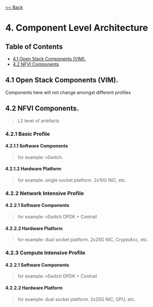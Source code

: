 [<< Back](../../ref_arch)

# 4. Component Level Architecture

## Table of Contents
* [4.1 Open Stack Components (VIM).](#4.1)
* [4.2 NFVI Components](#4.2)

<a name="4.1"></a>
## 4.1 Open Stack Components (VIM).

Components here will not change amongst different profiles

<a name="4.2"></a>
## 4.2 NFVI Components.

> L2 level of artefacts 

### 4.2.1 Basic Profile

#### 4.2.1.1 Software Components
> for example: vSwitch.
#### 4.2.1.2 Hardware Platform
> for example: single socket platform. 2x10G NIC, etc.


### 4.2.2 Network Intensive Profile
#### 4.2.2.1 Software Components
> for example: vSwitch DPDK + Contrail
#### 4.2.2.2 Hardware Platform
> for example: dual socket platform. 2x25G NIC, CryptoAcc, etc. 

### 4.2.3 Compute Intensive Profile 
#### 4.2.2.1 Software Components
> for example: vSwitch DPDK + Contrail 
#### 4.2.2.2 Hardware Platform
> for example: dual socket platform. 2x25G NIC, GPU, etc.